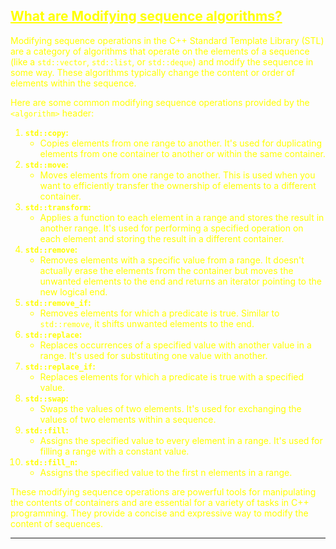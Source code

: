 ## <font color="yellow"><u>What are Modifying sequence algorithms?</u></f>

Modifying sequence operations in the C++ Standard Template Library (STL) are a category of algorithms that operate on the elements of a sequence (like a `std::vector`, `std::list`, or `std::deque`) and modify the sequence in some way. These algorithms typically change the content or order of elements within the sequence.

Here are some common modifying sequence operations provided by the `<algorithm>` header:

1. **`std::copy`:**
    - Copies elements from one range to another. It's used for duplicating elements from one container to another or within the same container.
2. **`std::move`:**
    - Moves elements from one range to another. This is used when you want to efficiently transfer the ownership of elements to a different container.
3. **`std::transform`:**
    - Applies a function to each element in a range and stores the result in another range. It's used for performing a specified operation on each element and storing the result in a different container.
4. **`std::remove`:**
    - Removes elements with a specific value from a range. It doesn't actually erase the elements from the container but moves the unwanted elements to the end and returns an iterator pointing to the new logical end.
5. **`std::remove_if`:**
    - Removes elements for which a predicate is true. Similar to `std::remove`, it shifts unwanted elements to the end.
6. **`std::replace`:**
    - Replaces occurrences of a specified value with another value in a range. It's used for substituting one value with another.
7. **`std::replace_if`:**
    - Replaces elements for which a predicate is true with a specified value.
8. **`std::swap`:**
    - Swaps the values of two elements. It's used for exchanging the values of two elements within a sequence.
9. **`std::fill`:**
    - Assigns the specified value to every element in a range. It's used for filling a range with a constant value.
10. **`std::fill_n`:**
    - Assigns the specified value to the first n elements in a range.

These modifying sequence operations are powerful tools for manipulating the contents of containers and are essential for a variety of tasks in C++ programming. They provide a concise and expressive way to modify the content of sequences.

---

